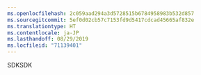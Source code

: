 ```yaml
---
ms.openlocfilehash: 2c059aad294a3d5728515b6784958983b532d857
ms.sourcegitcommit: 5ef0d02cb57c7153fd9d5417cdcad45665af832e
ms.translationtype: HT
ms.contentlocale: ja-JP
ms.lasthandoff: 08/29/2019
ms.locfileid: "71139401"
---
```

<span data-ttu-id="9d141-101">SDK</span><span class="sxs-lookup"><span data-stu-id="9d141-101">SDK</span></span>